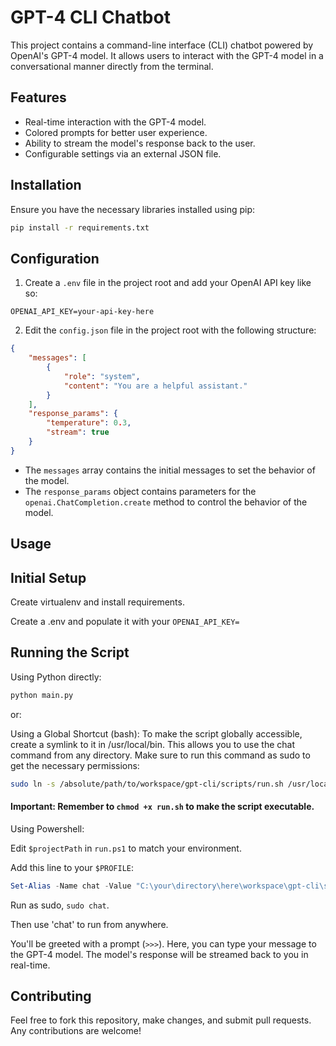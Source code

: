 # GPT-4 CLI Chatbot

This project contains a command-line interface (CLI) chatbot powered by OpenAI's GPT-4 model. It allows users to interact with the GPT-4 model in a conversational manner directly from the terminal.

## Features

- Real-time interaction with the GPT-4 model.
- Colored prompts for better user experience.
- Ability to stream the model's response back to the user.
- Configurable settings via an external JSON file.

## Installation

Ensure you have the necessary libraries installed using pip:

```bash
pip install -r requirements.txt
```

## Configuration
1. Create a `.env` file in the project root and add your OpenAI API key like so:

```plaintext
OPENAI_API_KEY=your-api-key-here
```

2. Edit the `config.json` file in the project root with the following structure:

```json
{
    "messages": [
        {
            "role": "system",
            "content": "You are a helpful assistant."
        }
    ],
    "response_params": {
        "temperature": 0.3,
        "stream": true
    }
}
```

- The `messages` array contains the initial messages to set the behavior of the model.
- The `response_params` object contains parameters for the `openai.ChatCompletion.create` method to control the behavior of the model.

## Usage
## Initial Setup
Create virtualenv and install requirements.

Create a .env and populate it with your `OPENAI_API_KEY=`

## Running the Script
Using Python directly:

```bash
python main.py
```
or:

Using a Global Shortcut (bash):
To make the script globally accessible, create a symlink to it in /usr/local/bin. This allows you to use the chat command from any directory. Make sure to run this command as sudo to get the necessary permissions:

```bash
sudo ln -s /absolute/path/to/workspace/gpt-cli/scripts/run.sh /usr/local/bin/chat

```
#### Important: Remember to `chmod +x run.sh` to make the script executable.

Using Powershell:

Edit `$projectPath` in `run.ps1` to match your environment.

Add this line to your `$PROFILE`:

```ps1
Set-Alias -Name chat -Value "C:\your\directory\here\workspace\gpt-cli\scripts\run.ps1"
```

Run as sudo, `sudo chat`.

Then use 'chat' to run from anywhere.

You'll be greeted with a prompt (`>>>`). Here, you can type your message to the GPT-4 model. The model's response will be streamed back to you in real-time.

## Contributing

Feel free to fork this repository, make changes, and submit pull requests. Any contributions are welcome!
